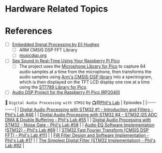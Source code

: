 # Hardware Related Topics



# References

- [ ] [Embedded Signal Processing by Eli Hughes](https://www.youtube.com/playlist?list=PLWM8NW5LEukizzSBHNYUk1fo8Rhg1ALMF)
  - [ ] ARM CMSIS DSP FFT Library
  - [ ] [musicdsp.org](https://www.musicdsp.org)
- [ ] [See Sound in Real-Time Using Your Raspberry Pi Pico](https://www.hackster.io/sandeep-mistry/see-sound-in-real-time-using-your-raspberry-pi-pico-d06cc5)
  - [ ] The project uses the [Microphone Library for Pico](https://github.com/ArmDeveloperEcosystem/microphone-library-for-pico) to capture 64 audio samples at a time from the microphone, then transforms the audio samples using [Arm's CMSIS-DSP library](https://arm-software.github.io/CMSIS_5/DSP/html/index.html) into a spectrogram, which is then displayed on the TFT LCD display one row at a time using the [ST7789 Library for Pico](https://github.com/ArmDeveloperEcosystem/st7798-library-for-pico).
- [ ] [Audio DSP Project for the Raspberry Pi Pico (RP2040)](https://github.com/playduck/pico-dsp)

:abacus: `Digital Audio Processing with STM32` by [:tv:@Phil's Lab](https://www.youtube.com/@PhilsLab)
| Episodes |
|:---------|
| [Digital Audio Processing with STM32 #1   - Introduction and Filters - Phil's Lab #46](https://youtu.be/VDhmVrbSpqA)             |
| [Digital Audio Processing with STM32 #4   - STM32 I2S ADC DMA & Double Buffering - Phil's Lab #55](https://youtu.be/zlGSxZGwj-E) |
| [Digital Audio Processing with STM32      - Noise Gate - Phil's Lab #58](https://youtu.be/q_Anc8KyrXI)                           |
| [Audio EQ Software Implementation (STM32) - Phil's Lab #89](https://youtu.be/4o-_gUht_Xc)                                        |
| [STM32 Fast Fourier Transform (CMSIS DSP FFT) - Phil's Lab #111](https://youtu.be/d1KvgOwWvkM)                                   |
| [FIR Filter Design and Software Implementation - Phil's Lab #17](https://youtu.be/uNNNj9AZisM)                                   |
| [The Simplest Digital Filter (STM32 Implementation) - Phil's Lab #92](https://youtu.be/1e_ZB8p5n6s)                              |
